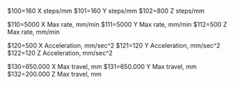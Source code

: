 
$100=160 X steps/mm
$101=160 Y steps/mm
$102=800 Z steps/mm

$110=5000 X Max rate, mm/min
$111=5000 Y Max rate, mm/min
$112=500 Z Max rate, mm/min

$120=500 X Acceleration, mm/sec^2
$121=120 Y Acceleration, mm/sec^2
$122=120 Z Acceleration, mm/sec^2

$130=650.000 X Max travel, mm
$131=650.000 Y Max travel, mm
$132=200.000 Z Max travel, mm